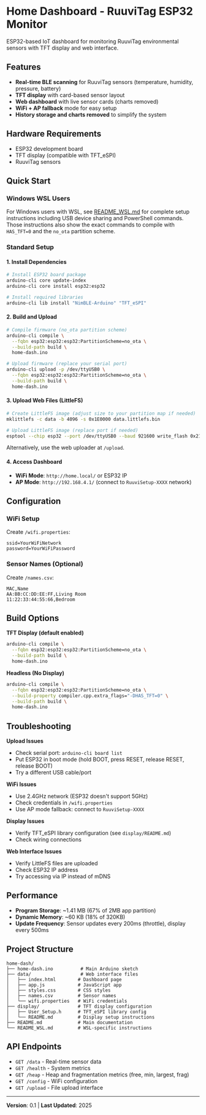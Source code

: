 # Home Dashboard - RuuviTag ESP32 Monitor

ESP32-based IoT dashboard for monitoring RuuviTag environmental sensors with TFT display and web interface.

## Features

- **Real-time BLE scanning** for RuuviTag sensors (temperature, humidity, pressure, battery)
- **TFT display** with card-based sensor layout
- **Web dashboard** with live sensor cards (charts removed)
- **WiFi + AP fallback** mode for easy setup
- **History storage and charts removed** to simplify the system

## Hardware Requirements

- ESP32 development board
- TFT display (compatible with TFT_eSPI)
- RuuviTag sensors

## Quick Start

### Windows WSL Users
For Windows users with WSL, see [README_WSL.md](README_WSL.md) for complete setup instructions including USB device sharing and PowerShell commands. Those instructions also show the exact commands to compile with `HAS_TFT=0` and the `no_ota` partition scheme.

### Standard Setup

#### 1. Install Dependencies
```bash
# Install ESP32 board package
arduino-cli core update-index
arduino-cli core install esp32:esp32

# Install required libraries
arduino-cli lib install "NimBLE-Arduino" "TFT_eSPI"
```

#### 2. Build and Upload
```bash
# Compile firmware (no_ota partition scheme)
arduino-cli compile \
  --fqbn esp32:esp32:esp32:PartitionScheme=no_ota \
  --build-path build \
  home-dash.ino

# Upload firmware (replace your serial port)
arduino-cli upload -p /dev/ttyUSB0 \
  --fqbn esp32:esp32:esp32:PartitionScheme=no_ota \
  --build-path build \
  home-dash.ino
```

#### 3. Upload Web Files (LittleFS)

```bash
# Create LittleFS image (adjust size to your partition map if needed)
mklittlefs -c data -b 4096 -s 0x1E0000 data.littlefs.bin

# Upload LittleFS image (replace port if needed)
esptool --chip esp32 --port /dev/ttyUSB0 --baud 921600 write_flash 0x210000 data.littlefs.bin
```

Alternatively, use the web uploader at `/upload`.

#### 4. Access Dashboard
- **WiFi Mode**: `http://home.local/` or ESP32 IP
- **AP Mode**: `http://192.168.4.1/` (connect to `RuuviSetup-XXXX` network)

## Configuration

### WiFi Setup
Create `/wifi.properties`:
```
ssid=YourWiFiNetwork
password=YourWiFiPassword
```

### Sensor Names (Optional)
Create `/names.csv`:
```
MAC,Name
AA:BB:CC:DD:EE:FF,Living Room
11:22:33:44:55:66,Bedroom
```

## Build Options

**TFT Display (default enabled)**
```bash
arduino-cli compile \
  --fqbn esp32:esp32:esp32:PartitionScheme=no_ota \
  --build-path build \
  home-dash.ino
```

**Headless (No Display)**
```bash
arduino-cli compile \
  --fqbn esp32:esp32:esp32:PartitionScheme=no_ota \
  --build-property compiler.cpp.extra_flags="-DHAS_TFT=0" \
  --build-path build \
  home-dash.ino
```

## Troubleshooting

**Upload Issues**
- Check serial port: `arduino-cli board list`
- Put ESP32 in boot mode (hold BOOT, press RESET, release RESET, release BOOT)
- Try a different USB cable/port

**WiFi Issues**
- Use 2.4GHz network (ESP32 doesn't support 5GHz)
- Check credentials in `/wifi.properties`
- Use AP mode fallback: connect to `RuuviSetup-XXXX`

**Display Issues**
- Verify TFT_eSPI library configuration (see `display/README.md`)
- Check wiring connections

**Web Interface Issues**
- Verify LittleFS files are uploaded
- Check ESP32 IP address
- Try accessing via IP instead of mDNS

## Performance

- **Program Storage**: ~1.41 MB (67% of 2MB app partition)
- **Dynamic Memory**: ~60 KB (18% of 320KB)
- **Update Frequency**: Sensor updates every 200ms (throttle), display every 500ms

## Project Structure

```
home-dash/
├── home-dash.ino          # Main Arduino sketch
├── data/                  # Web interface files
│   ├── index.html        # Dashboard page
│   ├── app.js            # JavaScript app
│   ├── styles.css        # CSS styles
│   ├── names.csv         # Sensor names
│   └── wifi.properties   # WiFi credentials
├── display/              # TFT display configuration
│   ├── User_Setup.h      # TFT_eSPI library config
│   └── README.md         # Display setup instructions
├── README.md             # Main documentation
└── README_WSL.md         # WSL-specific instructions
```

## API Endpoints

- `GET /data`  - Real-time sensor data
- `GET /health` - System metrics
- `GET /heap`  - Heap and fragmentation metrics (free, min, largest, frag)
- `GET /config` - WiFi configuration
- `GET /upload` - File upload interface

---

**Version**: 0.1 | **Last Updated**: 2025